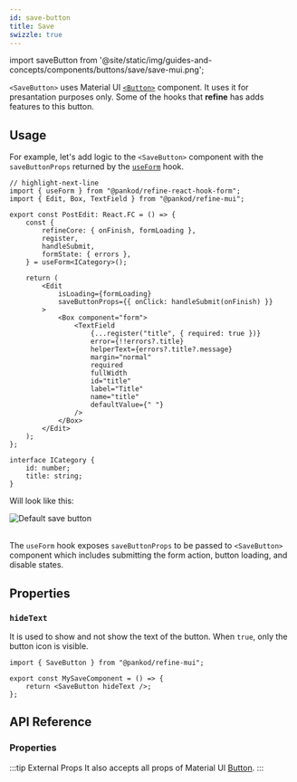 ```yaml
---
id: save-button
title: Save
swizzle: true
---
```


import saveButton from '@site/static/img/guides-and-concepts/components/buttons/save/save-mui.png';

`<SaveButton>` uses Material UI [`<Button>`](https://mui.com/material-ui/react-button/) component. It uses it for presantation purposes only. Some of the hooks that **refine** has adds features to this button.

## Usage

For example, let's add logic to the `<SaveButton>` component with the `saveButtonProps` returned by the [`useForm`](/docs/api-reference/core/hooks/useForm) hook.

```tsx title="src/pages/posts/edit.tsx"
// highlight-next-line
import { useForm } from "@pankod/refine-react-hook-form";
import { Edit, Box, TextField } from "@pankod/refine-mui";

export const PostEdit: React.FC = () => {
    const {
        refineCore: { onFinish, formLoading },
        register,
        handleSubmit,
        formState: { errors },
    } = useForm<ICategory>();

    return (
        <Edit
            isLoading={formLoading}
            saveButtonProps={{ onClick: handleSubmit(onFinish) }}
        >
            <Box component="form">
                <TextField
                    {...register("title", { required: true })}
                    error={!!errors?.title}
                    helperText={errors?.title?.message}
                    margin="normal"
                    required
                    fullWidth
                    id="title"
                    label="Title"
                    name="title"
                    defaultValue={" "}
                />
            </Box>
        </Edit>
    );
};

interface ICategory {
    id: number;
    title: string;
}
```

Will look like this:

<div class="img-container">
    <div class="window">
        <div class="control red"></div>
        <div class="control orange"></div>
        <div class="control green"></div>
    </div>
    <img src={saveButton} alt="Default save button" />
</div>
<br/>

The `useForm` hook exposes `saveButtonProps` to be passed to `<SaveButton>` component which includes submitting the form action, button loading, and disable states.

## Properties

### `hideText`

It is used to show and not show the text of the button. When `true`, only the button icon is visible.

```tsx
import { SaveButton } from "@pankod/refine-mui";

export const MySaveComponent = () => {
    return <SaveButton hideText />;
};
```

## API Reference

### Properties

<PropsTable module="@pankod/refine-mui/SaveButton" />

:::tip External Props
It also accepts all props of Material UI [Button](https://mui.com/material-ui/api/button/).
::: 